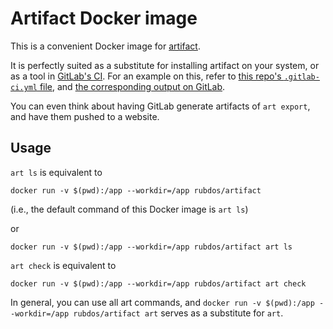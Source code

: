 # Artifact Docker image

This is a convenient Docker image for [artifact](https://github.com/vitiral/artifact).

It is perfectly suited as a substitute for installing artifact on your system,
or as a tool in [GitLab's CI](https://about.gitlab.com/gitlab-ci/).
For an example on this, refer to
[this repo's `.gitlab-ci.yml` file](https://github.com/rubdos/docker-artifact/blob/master/.gitlab-ci.yml),
and [the corresponding output on GitLab](https://gitlab.com/rubdos/docker-artifact/pipelines).

You can even think about having GitLab generate artifacts of `art export`,
and have them pushed to a website.

## Usage

`art ls` is equivalent to

```
docker run -v $(pwd):/app --workdir=/app rubdos/artifact
```

(i.e., the default command of this Docker image is `art ls`)

or

```
docker run -v $(pwd):/app --workdir=/app rubdos/artifact art ls
```

`art check` is equivalent to

```
docker run -v $(pwd):/app --workdir=/app rubdos/artifact art check
```

In general, you can use all art commands, and
`docker run -v $(pwd):/app --workdir=/app rubdos/artifact art`
serves as a substitute for `art`.
